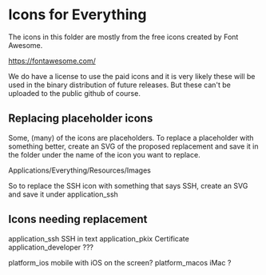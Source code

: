 # Icons for Everything

The icons in this folder are mostly from the free icons created by Font Awesome.

https://fontawesome.com/

We do have a license to use the paid icons and it is very likely these will be used
in the binary distribution of future releases. But these can't be uploaded to 
the public github of course.


## Replacing placeholder icons

Some, (many) of the icons are placeholders. To replace a placeholder with something
better, create an SVG of the proposed replacement and save it in the folder under the
name of the icon you want to replace.

Applications/Everything/Resources/Images

So to replace the SSH icon with something that says SSH, create an SVG and save it 
under application_ssh

## Icons needing replacement

application_ssh			SSH in text
application_pkix		Certificate
application_developer	???

platform_ios			mobile with iOS on the screen?
platform_macos			iMac ?

